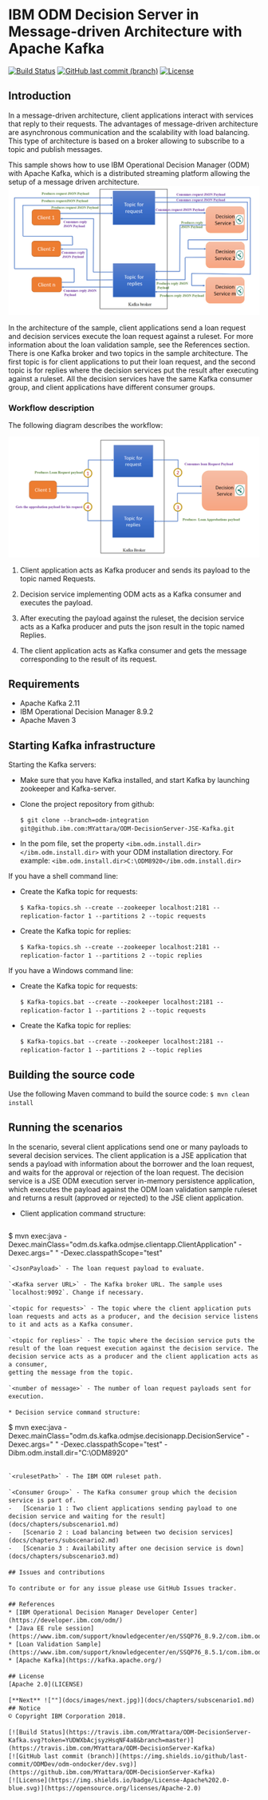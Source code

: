 # IBM ODM Decision Server in Message-driven Architecture with Apache Kafka
[![Build Status](https://travis.ibm.com/MYattara/ODM-DecisionServer-Kafka.svg?token=YUDWXbAcjsyzHsqNF4a8&branch=master)](https://travis.ibm.com/MYattara/ODM-DecisionServer-Kafka)
[![GitHub last commit (branch)](https://img.shields.io/github/last-commit/ODMDev/odm-ondocker/dev.svg)](https://github.ibm.com/MYattara/ODM-DecisionServer-Kafka)
[![License](https://img.shields.io/badge/License-Apache%202.0-blue.svg)](https://opensource.org/licenses/Apache-2.0)

## Introduction

In a message-driven architecture, client applications interact with services that reply to their requests.
The advantages of message-driven architecture are asynchronous communication and the scalability with load balancing.
This type of architecture is based on a broker allowing to subscribe to a topic and publish messages.

This sample shows how to use IBM Operational Decision Manager (ODM) with Apache Kafka, which is a distributed streaming platform allowing the setup of a message driven architecture.
![Sample Architecture](docs/images/architecture.png)


In the architecture of the sample, client applications send a loan request and decision services execute the loan request against a ruleset. For more information about the loan validation sample, see the References section.
There is one Kafka broker and two topics in the sample architecture.
The first topic is for client applications to put their loan request, and the second topic is for replies where the decision services put the result after executing against a ruleset.
All the decision services have the same Kafka consumer group, and client applications have different consumer groups.  


### Workflow description
The following diagram describes the workflow:

![Sample Architecture](docs/images/sequence.png)

1. Client application acts as Kafka producer and sends its payload to the topic named Requests.

2. Decision service implementing ODM acts as a Kafka consumer and executes the payload.

3. After executing the payload against the ruleset, the decision service acts as a Kafka producer and puts the json result in the topic named Replies.

4. The client application acts as Kafka consumer and gets the message corresponding to the result of its request.

## Requirements

* Apache Kafka 2.11
* IBM Operational Decision Manager 8.9.2
* Apache Maven 3

## Starting Kafka infrastructure
Starting the Kafka servers:
* Make sure that you have Kafka installed, and start Kafka by launching zookeeper and Kafka-server.
* Clone the project repository from github:

  ```$ git clone --branch=odm-integration git@github.ibm.com:MYattara/ODM-DecisionServer-JSE-Kafka.git```
* In the pom file, set the property `<ibm.odm.install.dir></ibm.odm.install.dir>` with your ODM installation directory. For example: `<ibm.odm.install.dir>C:\ODM8920</ibm.odm.install.dir>`

If you have a shell command line:
* Create the Kafka topic for requests: 

  ```$ Kafka-topics.sh --create --zookeeper localhost:2181 --replication-factor 1 --partitions 2 --topic requests```
* Create the Kafka topic for replies: 

  ```$ Kafka-topics.sh --create --zookeeper localhost:2181 --replication-factor 1 --partitions 2 --topic replies```


If you have a Windows command line:

* Create the Kafka topic for requests: 

  ```$ Kafka-topics.bat --create --zookeeper localhost:2181 --replication-factor 1 --partitions 2 --topic requests```
* Create the Kafka topic for replies: 

  ```$ Kafka-topics.bat --create --zookeeper localhost:2181 --replication-factor 1 --partitions 2 --topic replies```


## Building the source code
Use the following Maven command to build the source code:
`$ mvn clean install`

## Running the scenarios

In the scenario, several client applications send one or many payloads to several decision services.
The client application is a JSE application that sends a payload with information about the borrower and the loan request, and waits for the approval or rejection of the loan request.
The decision service is a JSE ODM execution server in-memory persistence application, which executes the payload against the ODM loan validation sample ruleset and returns a result (approved or rejected) to the JSE client application.

* Client application command structure: 
  ```
$ mvn exec:java -Dexec.mainClass="odm.ds.kafka.odmjse.clientapp.ClientApplication" -Dexec.args="
<JsonPayload> <Kafka server url> <topic for requests> <topic for replies> <number of message>"
 -Dexec.classpathScope="test"

  ```
`<JsonPayload>` - The loan request payload to evaluate.

`<Kafka server URL>` - The Kafka broker URL. The sample uses `localhost:9092`. Change if necessary.

`<topic for requests>` - The topic where the client application puts loan requests and acts as a producer, and the decision service listens to it and acts as a Kafka consumer.

`<topic for replies>` - The topic where the decision service puts the result of the loan request execution against the decision service. The decision service acts as a producer and the client application acts as a consumer,
getting the message from the topic. 

`<number of message>` - The number of loan request payloads sent for execution.

* Decision service command structure: 
```
$ mvn exec:java -Dexec.mainClass="odm.ds.kafka.odmjse.decisionapp.DecisionService" -Dexec.args="
<rulesetPath> <Kafka server URL> <topic for requests> <topic for replies> <Consumer Group> " 
-Dexec.classpathScope="test" -Dibm.odm.install.dir="C:\ODM8920" 

  ```

`<rulesetPath>` - The IBM ODM ruleset path.

`<Consumer Group>` - The Kafka consumer group which the decision service is part of.
-   [Scenario 1 : Two client applications sending payload to one decision service and waiting for the result](docs/chapters/subscenario1.md)
-   [Scenario 2 : Load balancing between two decision services](docs/chapters/subscenario2.md)
-   [Scenario 3 : Availability after one decision service is down](docs/chapters/subscenario3.md)

## Issues and contributions

To contribute or for any issue please use GitHub Issues tracker.

## References
* [IBM Operational Decision Manager Developer Center](https://developer.ibm.com/odm/)
* [Java EE rule session](https://www.ibm.com/support/knowledgecenter/en/SSQP76_8.9.2/com.ibm.odm.dserver.rules.samples/res_smp_topics/smp_res_javaee.html)
* [Loan Validation Sample](https://www.ibm.com/support/knowledgecenter/en/SSQP76_8.5.1/com.ibm.odm.dserver.rules.samples/designer_smp_topics/smp_rd_engineintmultproj_det.html)
* [Apache Kafka](https://kafka.apache.org/)

## License
[Apache 2.0](LICENSE)

[**Next** ![""](docs/images/next.jpg)](docs/chapters/subscenario1.md)
## Notice
© Copyright IBM Corporation 2018.

[![Build Status](https://travis.ibm.com/MYattara/ODM-DecisionServer-Kafka.svg?token=YUDWXbAcjsyzHsqNF4a8&branch=master)](https://travis.ibm.com/MYattara/ODM-DecisionServer-Kafka)
[![GitHub last commit (branch)](https://img.shields.io/github/last-commit/ODMDev/odm-ondocker/dev.svg)](https://github.ibm.com/MYattara/ODM-DecisionServer-Kafka)
[![License](https://img.shields.io/badge/License-Apache%202.0-blue.svg)](https://opensource.org/licenses/Apache-2.0)
